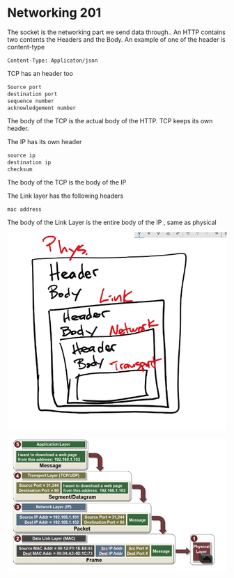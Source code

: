 # Networking 201

The socket is the networking part we send data through..
An HTTP contains two contents the Headers and the Body. An example of one of the header is content-type

```
Content-Type: Applicaton/json
```


TCP has an header too

```
Source port
destination port
sequence number
acknowledgement number
```
The body of the TCP is the actual body of the HTTP. TCP keeps its own header.

The IP has its own header

```
source ip
destination ip
checksum
```

The body of the TCP is the body of the IP


The Link layer has the following headers

```
mac address
```

The body of the Link Layer is the entire body of the IP , same as physical

![Layer](./layer.png)

![Dtalink](./datalink.png)

